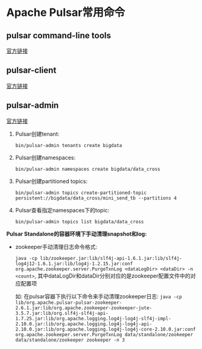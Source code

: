 # Apache Pulsar常用命令



## pulsar command-line tools

[官方链接](https://pulsar.apache.org/tools/)

 

## pulsar-client

[官方链接](https://pulsar.apache.org/tools/pulsar-client/)



## pulsar-admin

[官方链接](https://pulsar.apache.org/tools/pulsar-admin/)

1. Pulsar创建tenant: 

     `bin/pulsar-admin tenants create bigdata`

2. Pulsar创建namespaces: 

     `bin/pulsar-admin namespaces create bigdata/data_cross`

3. Pulsar创建partitioned topics: 

     `bin/pulsar-admin topics create-partitioned-topic persistent://bigdata/data_cross/mini_send_tb --partitions 4`

4. Pulsar查看指定namespaces下的topic: 

     `bin/pulsar-admin topics list bigdata/data_cross`



**Pulsar Standalone的容器环境下手动清理snapshot和log:** 

- zookeeper手动清理日志命令格式: 

  `java -cp lib/zookeeper.jar:lib/slf4j-api-1.6.1.jar:lib/slf4j-log4j12-1.6.1.jar:lib/log4j-1.2.15.jar:conf org.apache.zookeeper.server.PurgeTxnLog <dataLogDir> <dataDir> -n <count>`, 其中dataLogDir和dataDir分别对应的是zookeeper配置文件中的对应配置项

  如: 在pulsar容器下执行以下命令来手动清理zookeeper日志: `java -cp lib/org.apache.pulsar-pulsar-zookeeper-2.6.1.jar:lib/org.apache.zookeeper-zookeeper-jute-3.5.7.jar:lib/org.slf4j-slf4j-api-1.7.25.jar:lib/org.apache.logging.log4j-log4j-slf4j-impl-2.10.0.jar:lib/org.apache.logging.log4j-log4j-api-2.10.0.jar:lib/org.apache.logging.log4j-log4j-core-2.10.0.jar:conf org.apache.zookeeper.server.PurgeTxnLog data/standalone/zookeeper data/standalone/zookeeper zookeeper -n 3`